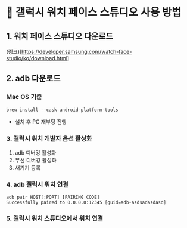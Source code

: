 # 🏐 갤럭시 워치 페이스 스튜디오 사용 방법

## 1. 워치 페이스 스튜디오 다운로드
(링크)[https://developer.samsung.com/watch-face-studio/ko/download.html]


## 2. adb 다운로드

### Mac OS 기준
```brew
brew install --cask android-platform-tools
```
- 설치 후 PC 재부팅 진행

### 3. 갤럭시 워치 개발자 옵션 활성화
1. adb 디버깅 활성화
2. 무선 디버깅 활성화
3. 새기기 등록

### 4. adb 갤럭시 워치 연결
```
adb pair HOST[:PORT] [PAIRING CODE]
Successfully paired to 0.0.0.0:12345 [guid=adb-asdsadasdasd]
```

### 5. 갤럭시 워치 스튜디오에서 워치 연결
